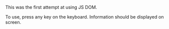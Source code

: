 This was the first attempt at using JS DOM. 

To use, press any key on the keyboard. Information should be displayed on screen.
